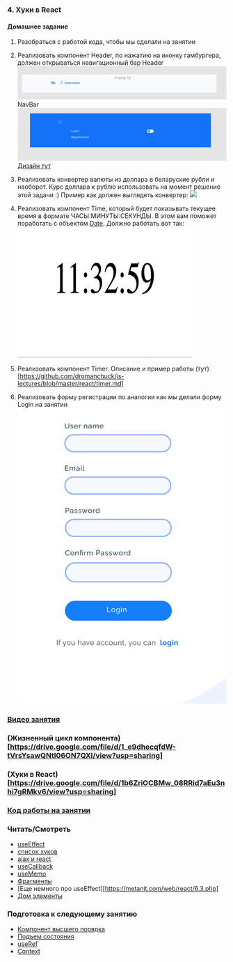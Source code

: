 ### 4. Хуки в React

#### Домашнее задание

1. Разобраться с работой кода, чтобы мы сделали на занятии
2. Реализовать компонент Header, по нажатию на иконку гамбургера, должен открываться навигационный бар
   Header
   ![](./header.png)
   NavBar
   ![](./navbar.png)
   [Дизайн тут](https://www.figma.com/file/L1frstXoVGaaxpLqGUGofF/Blog?node-id=0%3A1)

3. Реализовать конвертер валюты из доллара в беларуские рубли и наоборот. Курс доллара к рублю использовать на момент решение этой задачи :)
   Пример как должен выглядеть конвертер:
   ![](https://github.com/dromanchuck/js-lectures/blob/master/react/currency-converter.gif)

4. Реализовать компонент Time, который будет показывать текущее время в формате ЧАСЫ:МИНУТЫ:СЕКУНДЫ. В этом вам поможет поработать с объектом [Date](https://developer.mozilla.org/ru/docs/Web/JavaScript/Reference/Global_Objects/Date/toLocaleTimeString). Должно работать вот так:
   ![](https://github.com/dromanchuck/js-lectures/blob/master/react/time.gif)

5. Реализовать компонент Timer. Описание и пример работы (тут)[https://github.com/dromanchuck/js-lectures/blob/master/react/timer.md]

6. Реализовать форму регистрации по аналогии как мы делали форму Login на занятии
   ![](./signup.png)

### [Видео занятия](https://drive.google.com/drive/folders/1NU041IZ1pZVG68Xw9iuZda1rsf1rCg_J?usp=sharing)

### (Жизненный цикл компонента)[https://drive.google.com/file/d/1_e9dhecqfdW-tVrsYsawQNtl06ON7QXI/view?usp=sharing]

### (Хуки в React)[https://drive.google.com/file/d/1b6ZriOCBMw_08RRid7aEu3nhi7gRMkv6/view?usp=sharing]

### [Код работы на занятии](../classWork)

### Читать/Смотреть

- [useEffect](https://ru.reactjs.org/docs/hooks-effect.html)
- [список хуков](https://ru.reactjs.org/docs/hooks-reference.html)
- [ajax и react](https://ru.reactjs.org/docs/faq-ajax.html)
- [useCallback](https://ru.reactjs.org/docs/hooks-reference.html#usecallback)
- [useMemo](https://ru.reactjs.org/docs/hooks-reference.html#usememo)
- [Фрагменты](https://ru.reactjs.org/docs/fragments.html)
- [Еще немного про useEffect][https://metanit.com/web/react/6.3.php]
- [Дом элементы](https://ru.reactjs.org/docs/dom-elements.html)

### Подготовка к следующему занятию

- [Компонент высшего порядка](https://ru.reactjs.org/docs/higher-order-components.html)
- [Подъем состояния](https://ru.reactjs.org/docs/lifting-state-up.html)
- [useRef](https://ru.reactjs.org/docs/hooks-reference.html#useref)
- [Context](https://ru.reactjs.org/docs/context.html#gatsby-focus-wrapper)
